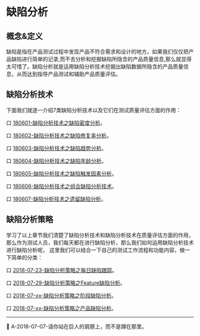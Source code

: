 
# 缺陷分析

## 概念&定义

缺陷是指在产品测试过程中发现产品不符合需求和设计的地方。如果我们仅仅把产品缺陷进行简单的记录,而不去分析和挖掘缺陷所隐含的产品质量信息,那么就显得太可惜了。缺陷分析就是运用缺陷分析技术挖掘出缺陷数据所隐含的产品质量信息，从而达到指导产品测试和辅助产品质量评估。

## 缺陷分析技术

下面我们就逐一介绍7类缺陷分析技术以及它们在测试质量评估方面的作用：

<!--下面介绍缺陷分析技术，以及缺陷分析技术在产品质量评估方面的作用，并讨论如何将这些分析技术组合起来，从而能够对产品质量进行较为全面的评估。-->

口  [180601-缺陷分析技术之缺陷密度分析](books/缺陷密度分析.md)。

口  [180602-缺陷分析技术之缺陷修复率分析](books/缺陷修复率分析.md)。

口  [180603-缺陷分析技术之缺陷趋势分析](books/缺陷趋势分析.md)。

口  [180604-缺陷分析技术之缺陷年龄分析](books/缺陷年龄分析.md)。

口  [180605-缺陷分析技术之缺陷触发因素分析](books/缺陷触发因素分析.md)。

口  [180606-缺陷分析技术之组合缺陷分析技术](books/组合缺陷分析技术.md)。

口  [180607-缺陷分析技术之遗留缺陷分析](books/遗留缺陷分析.md)。

## 缺陷分析策略

学习了以上章节我们清楚了缺陷分析技术和缺陷分析技术在质量评估方面的作用，
那么作为测试人员，我们每天都在进行缺陷分析，那么我们如何运用缺陷分析技术进行缺陷分析呢，
这里我们可以结合一下自己的测试工作流程和功能内容，做一下简单的分类：

口 [2018-07-23-缺陷分析策略之每日缺陷跟踪](books/每日缺陷跟踪.md)。

口 [2018-07-29-缺陷分析策略之Feature缺陷分析](books/功能特性缺陷分析.md)。

口 [2018-07-xx-缺陷分析策略之阶段缺陷分析](books/缺陷分析技术.md)。

口 [2018-07-xx-缺陷分析策略之产品缺陷分析](books/缺陷分析技术.md)。

* * *
:bell: A-2018-07-07-请你站在巨人的肩膀上，而不是蹲在那里。
